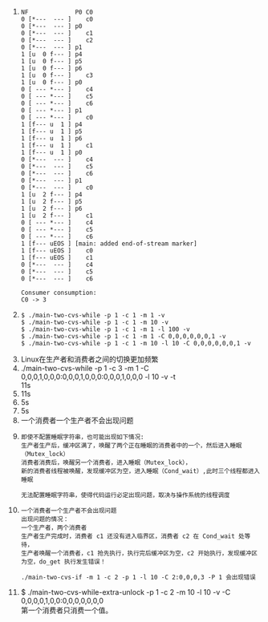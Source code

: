 1. ```  
   NF             P0 C0 
   0 [*---  --- ]    c0
   0 [*---  --- ] p0
   0 [*---  --- ]    c1
   0 [*---  --- ]    c2
   0 [*---  --- ] p1
   1 [u  0 f--- ] p4
   1 [u  0 f--- ] p5
   1 [u  0 f--- ] p6
   1 [u  0 f--- ]    c3
   1 [u  0 f--- ] p0
   0 [ --- *--- ]    c4
   0 [ --- *--- ]    c5
   0 [ --- *--- ]    c6
   0 [ --- *--- ] p1
   0 [ --- *--- ]    c0
   1 [f--- u  1 ] p4
   1 [f--- u  1 ] p5
   1 [f--- u  1 ] p6
   1 [f--- u  1 ]    c1
   1 [f--- u  1 ] p0
   0 [*---  --- ]    c4
   0 [*---  --- ]    c5
   0 [*---  --- ]    c6
   0 [*---  --- ] p1
   0 [*---  --- ]    c0
   1 [u  2 f--- ] p4
   1 [u  2 f--- ] p5
   1 [u  2 f--- ] p6
   1 [u  2 f--- ]    c1
   0 [ --- *--- ]    c4
   0 [ --- *--- ]    c5
   0 [ --- *--- ]    c6
   1 [f--- uEOS ] [main: added end-of-stream marker]
   1 [f--- uEOS ]    c0
   1 [f--- uEOS ]    c1
   0 [*---  --- ]    c4
   0 [*---  --- ]    c5
   0 [*---  --- ]    c6

   Consumer consumption:
   C0 -> 3
2. ```
   $ ./main-two-cvs-while -p 1 -c 1 -m 1 -v
   $ ./main-two-cvs-while -p 1 -c 1 -m 10 -v
   $ ./main-two-cvs-while -p 1 -c 1 -m 1 -l 100 -v
   $ ./main-two-cvs-while -p 1 -c 1 -m 1 -C 0,0,0,0,0,0,1 -v
   $ ./main-two-cvs-while -p 1 -c 1 -m 10 -l 10 -C 0,0,0,0,0,0,1 -v
3. Linux在生产者和消费者之间的切换更加频繁
4. ./main-two-cvs-while -p 1 -c 3 -m 1 -C 0,0,0,1,0,0,0:0,0,0,1,0,0,0:0,0,0,1,0,0,0 -l 10 -v -t   
11s
5. 11s
6. 5s
7. 5s
8. 一个消费者一个生产者不会出现问题
9.  ```
    即使不配置睡眠字符串，也可能出现如下情况:
    生产者生产后，缓冲区满了，唤醒了两个正在睡眠的消费者中的一个，然后进入睡眠（Mutex_lock）
    消费者消费后，唤醒另一个消费者，进入睡眠（Mutex_lock），
    新的消费者线程被唤醒，发现缓冲区为空，进入睡眠（Cond_wait）,此时三个线程都进入睡眠

    无法配置睡眠字符串，使得代码运行必定出现问题，取决与操作系统的线程调度
10. ```
    一个消费者一个生产者不会出现问题
    出现问题的情况：
    一个生产者，两个消费者
    生产者生产完成时，消费者 c1 还没有进入临界区，消费者 c2 在 Cond_wait 处等待，
    生产者唤醒一个消费者，c1 抢先执行，执行完后缓冲区为空，c2 开始执行，发现缓冲区为空，do_get 执行发生错误！

    ./main-two-cvs-if -m 1 -c 2 -p 1 -l 10 -C 2:0,0,0,3 -P 1 会出现错误
11. $ ./main-two-cvs-while-extra-unlock -p 1 -c 2 -m 10 -l 10 -v -C 0,0,0,0,1,0,0:0,0,0,0,0,0,0  
    第一个消费者只消费一个值。
